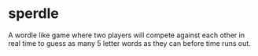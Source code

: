 # sperdle
A wordle like game where two players will compete against each other in real time to guess as many 5 letter words as they can before time runs out.
